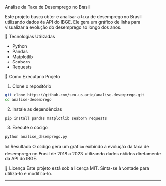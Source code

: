 Análise da Taxa de Desemprego no Brasil

Este projeto busca obter e analisar a taxa de desemprego no Brasil utilizando dados da API do IBGE. Ele gera um gráfico de linha para visualizar a evolução do desemprego ao longo dos anos.

📌 Tecnologias Utilizadas
- Python
- Pandas
- Matplotlib
- Seaborn
- Requests

🚀 Como Executar o Projeto

 1. Clone o repositório
```bash
git clone https://github.com/seu-usuario/analise-desemprego.git
cd analise-desemprego
```

 2. Instale as dependências
```bash
pip install pandas matplotlib seaborn requests
```

 3. Execute o código
```bash
python analise_desemprego.py
```

 📊 Resultado
O código gera um gráfico exibindo a evolução da taxa de desemprego no Brasil de 2018 a 2023, utilizando dados obtidos diretamente da API do IBGE.

📄 Licença
Este projeto está sob a licença MIT. Sinta-se à vontade para utilizá-lo e modificá-lo.

---


